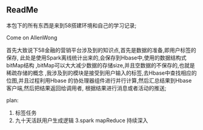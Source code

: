 ## ReadMe

本包下的所有东西是来到58搭建环境和自己的学习记录;

Come on  AllenWong

首先大致说下58金融的营销平台涉及到的知识点,首先是数据的准备,即用户标签的保存,
此处是使用Spark离线统计出来的,会保存到Hbase中,使用的数据结构式bitMap结构
,bitMap可以大大减少数据的存储size,并且空数据的不保存的,也就是稀疏存储的概念
,我涉及到的模块是接受到用户输入的标签,去Hbase中查找相应的位图,并且过程利用Hbase
的协处理器组件进行并行计算,然后汇总结果到Hbase 客户端,然后把结果返回给调用者,
根据结果进行消息或者活动的推送;


plan:

1. 标签任务
2. 九十天活跃用户生成逻辑
3.spark mapReduce 持续深入
